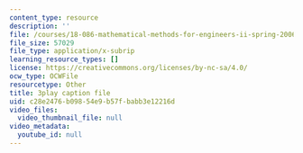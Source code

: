 ```yaml
---
content_type: resource
description: ''
file: /courses/18-086-mathematical-methods-for-engineers-ii-spring-2006/c28e2476b09854e9b57fbabb3e12216d_NpTzMWTYbM8.vtt
file_size: 57029
file_type: application/x-subrip
learning_resource_types: []
license: https://creativecommons.org/licenses/by-nc-sa/4.0/
ocw_type: OCWFile
resourcetype: Other
title: 3play caption file
uid: c28e2476-b098-54e9-b57f-babb3e12216d
video_files:
  video_thumbnail_file: null
video_metadata:
  youtube_id: null
---
```

